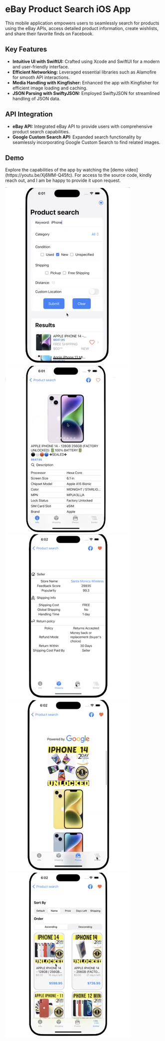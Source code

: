 <!DOCTYPE html>
<html lang="en">
<head>
  <meta charset="UTF-8">
  <meta name="viewport" content="width=device-width, initial-scale=1.0">
</head>
<body>

  <h1>eBay Product Search iOS App</h1>
  <p>This mobile application empowers users to seamlessly search for products using the eBay APIs, access detailed product information, create wishlists, and share their favorite finds on Facebook.</p>

  <h2>Key Features</h2>
  <ul>
    <li><strong>Intuitive UI with SwiftUI:</strong> Crafted using Xcode and SwiftUI for a modern and user-friendly interface.</li>
    <li><strong>Efficient Networking:</strong> Leveraged essential libraries such as Alamofire for smooth API interactions.</li>
    <li><strong>Media Handling with Kingfisher:</strong> Enhanced the app with Kingfisher for efficient image loading and caching.</li>
    <li><strong>JSON Parsing with SwiftyJSON:</strong> Employed SwiftyJSON for streamlined handling of JSON data.</li>
  </ul>

  <h2>API Integration</h2>
  <ul>
    <li><strong>eBay API:</strong> Integrated eBay API to provide users with comprehensive product search capabilities.</li>
    <li><strong>Google Custom Search API:</strong> Expanded search functionality by seamlessly incorporating Google Custom Search to find related images.</li>
  </ul>

  <h2>Demo</h2>
  <p>Explore the capabilities of the app by watching the [demo video](https://youtu.be/Xj6MM-Q45fc). For access to the source code, kindly reach out, and I am be happy to provide it upon request.</p>
<img src="https://github.com/evanshiu/eBay_app/blob/main/img/iphone4.png" alt="Image" width="400">
<img src="https://github.com/evanshiu/eBay_app/blob/main/img/iphone5.png" alt="Image" width="400">
<img src="https://github.com/evanshiu/eBay_app/blob/main/img/iphone1.png" alt="Image" width="400">
<img src="https://github.com/evanshiu/eBay_app/blob/main/img/iphone2.png" alt="Image" width="400">
<img src="https://github.com/evanshiu/eBay_app/blob/main/img/iphone3.png" alt="Image" width="400">


</body>
</html>
